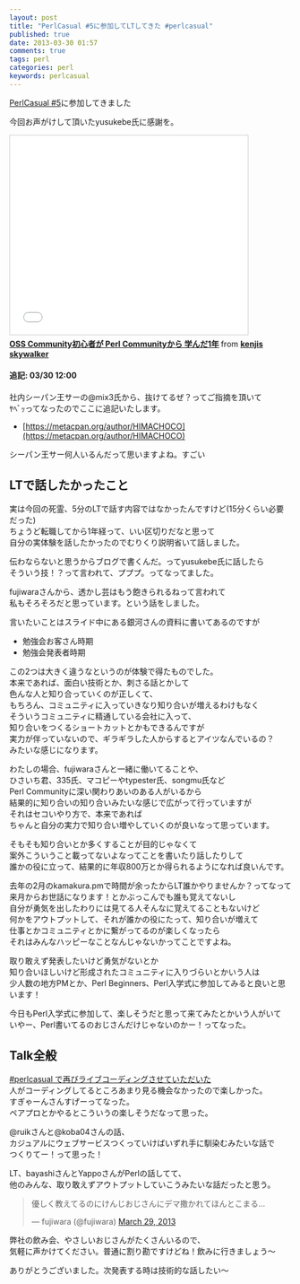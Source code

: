 ```yaml
---
layout: post
title: "PerlCasual #5に参加してLTしてきた #perlcasual"
published: true
date: 2013-03-30 01:57
comments: true
tags: perl
categories: perl
keywords: perlcasual
---
```


[PerlCasual #5](http://atnd.org/events/37158)に参加してきました  
  
今回お声がけして頂いたyusukebe氏に感謝を。  
  
<iframe src="//www.slideshare.net/slideshow/embed_code/17854785" width="425" height="355" frameborder="0" marginwidth="0" marginheight="0" scrolling="no" style="border:1px solid #CCC; border-width:1px; margin-bottom:5px; max-width: 100%;" allowfullscreen> </iframe> <div style="margin-bottom:5px"> <strong> <a href="//www.slideshare.net/KenjiNaito/oss-community-perl-community-1" title="OSS Community初心者が Perl Communityから 学んだ1年" target="_blank">OSS Community初心者が Perl Communityから 学んだ1年</a> </strong> from <strong><a href="//www.slideshare.net/KenjiNaito" target="_blank">kenjis skywalker</a></strong> </div>
  
#### 追記: 03/30 12:00  
社内シーパン王サーの@mix3氏から、抜けてるぜ？ってご指摘を頂いて  
ﾔﾍﾞｯってなったのでここに追記いたします。  
  
- [https://metacpan.org/author/HIMACHOCO](https://metacpan.org/author/HIMACHOCO)  
  
シーパン王サー何人いるんだって思いますよね。すごい

  
## LTで話したかったこと
  
実は今回の死霊、5分のLTで話す内容ではなかったんですけど(15分くらい必要だった)  
ちょうど転職してから1年経って、いい区切りだなと思って  
自分の実体験を話したかったのでむりくり説明省いて話しました。  
  
伝わならないと思うからブログで書くんだ。ってyusukebe氏に話したら  
そういう技！？って言われて、プププ。ってなってました。
  
fujiwaraさんから、透かし芸はもう飽きられるねって言われて  
私もそろそろだと思っています。という話をしました。  
  
言いたいことはスライド中にある銀河さんの資料に書いてあるのですが  
  
- 勉強会お客さん時期  
- 勉強会発表者時期  
  
この2つは大きく違うなというのが体験で得たものでした。  
本来であれば、面白い技術とか、刺さる話とかして  
色んな人と知り合っていくのが正しくて、  
もちろん、コミュニティに入っていきなり知り合いが増えるわけもなく  
そういうコミュニティに精通している会社に入って、  
知り合いをつくるショートカットとかもできるんですが  
実力が伴っていないので、ギラギラした人からするとアイツなんでいるの？  
みたいな感じになります。  
  
わたしの場合、fujiwaraさんと一緒に働いてることや、  
ひさいち君、335氏、マコピーやtypester氏、songmu氏など  
Perl Communityに深い関わりあいのある人がいるから  
結果的に知り合いの知り合いみたいな感じで広がって行っていますが  
それはセコいやり方で、本来であれば  
ちゃんと自分の実力で知り合い増やしていくのが良いなって思っています。  
  
そもそも知り合いとか多くすることが目的じゃなくて  
案外こういうこと載ってないよなってことを書いたり話したりして  
誰かの役に立って、結果的に年収800万とか得られるようになれば良いんです。  
  
去年の2月のkamakura.pmで時間が余ったからLT誰かやりませんか？ってなって  
来月からお世話になります！とかぶっこんでも誰も覚えてないし  
自分が勇気を出したわりには見てる人そんなに覚えてることもないけど  
何かをアウトプットして、それが誰かの役にたって、知り合いが増えて  
仕事とかコミュニティとかに繋がってるのが楽しくなったら  
それはみんなハッピーなことなんじゃないかってことですよね。  
  
取り敢えず発表したいけど勇気がないとか  
知り合いほしいけど形成されたコミュニティに入りづらいとかいう人は  
少人数の地方PMとか、Perl Beginners、Perl入学式に参加してみると良いと思います！  
  
今日もPerl入学式に参加して、楽しそうだと思って来てみたとかいう人がいて  
いやー、Perl書いてるのおじさんだけじゃないのかー！ってなった。

## Talk全般

[#perlcasual で再びライブコーディングさせていただいた](http://d.hatena.ne.jp/sugyan/20130330/1364575739)  
人がコーディングしてるところあまり見る機会なかったので楽しかった。  
すぎゃーんさんすげーってなった。  
ペアプロとかやるとこういうの楽しそうだなって思った。  
  
@ruikさんと@koba04さんの話、  
カジュアルにウェブサービスつくっていけばいずれ手に馴染むみたいな話で  
つくりてー！って思った！  
  
LT、bayashiさんとYappoさんがPerlの話してて、  
他のみんな、取り敢えずアウトプットしていこうみたいな話だったと思う。  
  
  
<blockquote class="twitter-tweet"><p>優しく教えてるのにけんじおじさんにデマ撒かれてほんとこまる…</p>&mdash; fujiwara (@fujiwara) <a href="https://twitter.com/fujiwara/status/317608085457883137">March 29, 2013</a></blockquote>
<script async src="//platform.twitter.com/widgets.js" charset="utf-8"></script>  
  
  
弊社の飲み会、やさしいおじさんがたくさんいるので、  
気軽に声かけてください。普通に割り勘ですけどね！飲みに行きましょう〜
  
ありがとうございました。次発表する時は技術的な話したい〜
